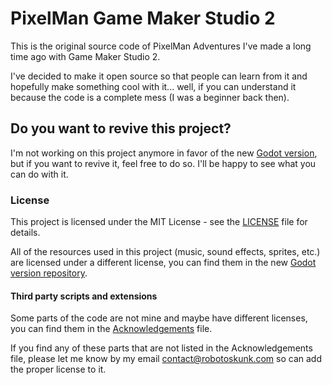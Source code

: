 # PixelMan Game Maker Studio 2
This is the original source code of PixelMan Adventures I've made a long time
ago with Game Maker Studio 2.

I've decided to make it open source so that people can learn from it and
hopefully make something cool with it... well, if you can understand it because
the code is a complete mess (I was a beginner back then).


## Do you want to revive this project?
I'm not working on this project anymore in favor of the new
[Godot version](https://github.com/RobotoSkunk/PixelMan-Adventures), but if you
want to revive it, feel free to do so. I'll be happy to see what you can do
with it.


### License
This project is licensed under the MIT License - see the [LICENSE](LICENSE) file
for details.

All of the resources used in this project (music, sound effects, sprites, etc.)
are licensed under a different license, you can find them in the new
[Godot version repository](https://github.com/RobotoSkunk/PixelMan-Adventures).


#### Third party scripts and extensions
Some parts of the code are not mine and maybe have different licenses,
you can find them in the [Acknowledgements](Acknowledgements.md) file.

If you find any of these parts that are not listed in the Acknowledgements file,
please let me know by my email [contact@robotoskunk.com](mailto:contact@robotoskunk.com)
so can add the proper license to it.

